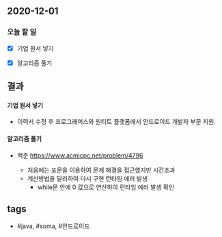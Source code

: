 ## 2020-12-01

### 오늘 할 일
  - [x] 기업 원서 넣기
  - [x] 알고리즘 풀기
  


## 결과

#### 기업 원서 넣기
* 이력서 수정 후 프로그래머스와 원티트 플랫폼에서 안드로이드 개발자 부문 지원.

#### 알고리즘 풀기
* 백준 <https://www.acmicpc.net/problem/4796>

    - 처음에는 포문을 이용하여 문제 해결을 접근했지만 시간초과 
    - 계산방법을 달리하여 다시 구현 런타임 에러 발생
        * while문 안에 0 값으로 연산하여 런타임 에러 발생 확인





## tags
-  \#java, \#soma, \#안드로이드

